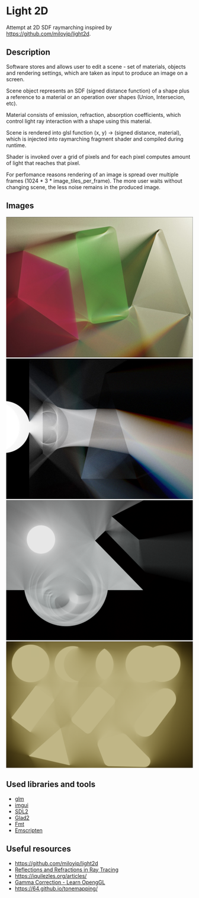 # Light 2D
Attempt at 2D SDF raymarching inspired by <https://github.com/miloyip/light2d>.

## Description

Software stores and allows user to edit a scene - set of materials, objects and rendering settings, which are taken as input to produce an image on a screen.

Scene object represents an SDF (signed distance function) of a shape plus a reference to a material or an operation over shapes (Union, Intersecion, etc). 

Material consists of emission, refraction, absorption coefficients, which control light ray interaction with a shape using this material.

Scene is rendered into glsl function (x, y) -> (signed distance, material), which is injected into raymarching fragment shader and compiled during runtime.

Shader is invoked over a grid of pixels and for each pixel computes amount of light that reaches that pixel.

For perfomance reasons rendering of an image is spread over multiple frames (1024 * 3 * image_tiles_per_frame). The more user waits without changing scene, the less noise remains in the produced image.

## Images
![Render of different materials and shapes](./doc/materials.jpg "Materials")
![Render of refraction/dispersion test scene](./doc/refraction.jpg "Refraction")
![Render of reflection/caustics test scene](./doc/reflection.png "Reflection")
![Render of various shapes and bool operations](./doc/shapes.png "Shapes")

## Used libraries and tools
* [glm](https://github.com/g-truc/glm)
* [imgui](https://github.com/ocornut/imgui)
* [SDL2](https://www.libsdl.org/)
* [Glad2](https://github.com/Dav1dde/glad)
* [Fmt](https://github.com/fmtlib/fmt)
* [Emscripten](https://emscripten.org/)

## Useful resources
* <https://github.com/miloyip/light2d>
* [Reflections and Refractions in Ray Tracing](https://graphics.stanford.edu/courses/cs148-10-summer/docs/2006--degreve--reflection_refraction.pdf)
* <https://iquilezles.org/articles/>
* [Gamma Correction - Learn OpengGL](https://learnopengl.com/Advanced-Lighting/Gamma-Correction)
* <https://64.github.io/tonemapping/>